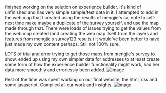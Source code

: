 finished working on the solution on experience builder. It's kind of unfinished and has very simple sample/test data in it. I attempted to add in the web map that I created using the results of mengjie's 
so, note to self: next time make maybe a duplicate of the survey yourself, and use the map made through that. There were loads of issues trying to get the values from the web map created (and creating the web map itself from the layers and features from mengjie's survey123 results.)
it would've been better to have just made my own content perhaps. Still not 100% sure. 

LOTS of trial and error trying to get those maps from mengjie's survey to show. ended up using my own simpler data for addresses to at least create some form of how the experience builder functionality might work, had her data more smoothly and errorlessly been added.
![image](https://github.com/AQ231970/Geom99Timesheet/assets/119023891/fd579bea-07b2-4c54-bc23-0e2c918b7d53)

Rest of the time was spent working on our final website, the html, css and some javascript. Compiled all our work and insights. 
![image](https://github.com/AQ231970/Geom99Timesheet/assets/119023891/b2d53ed2-8fbd-46ac-a141-973bd20f9adb)
